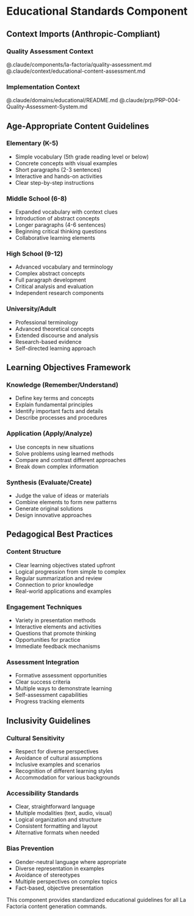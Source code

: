 # Educational Standards Component

## Context Imports (Anthropic-Compliant)

### Quality Assessment Context
@.claude/components/la-factoria/quality-assessment.md
@.claude/context/educational-content-assessment.md

### Implementation Context
@.claude/domains/educational/README.md
@.claude/prp/PRP-004-Quality-Assessment-System.md

## Age-Appropriate Content Guidelines

### Elementary (K-5)
- Simple vocabulary (5th grade reading level or below)
- Concrete concepts with visual examples
- Short paragraphs (2-3 sentences)
- Interactive and hands-on activities
- Clear step-by-step instructions

### Middle School (6-8)
- Expanded vocabulary with context clues
- Introduction of abstract concepts
- Longer paragraphs (4-6 sentences)
- Beginning critical thinking questions
- Collaborative learning elements

### High School (9-12)
- Advanced vocabulary and terminology
- Complex abstract concepts
- Full paragraph development
- Critical analysis and evaluation
- Independent research components

### University/Adult
- Professional terminology
- Advanced theoretical concepts
- Extended discourse and analysis
- Research-based evidence
- Self-directed learning approach

## Learning Objectives Framework

### Knowledge (Remember/Understand)
- Define key terms and concepts
- Explain fundamental principles
- Identify important facts and details
- Describe processes and procedures

### Application (Apply/Analyze)
- Use concepts in new situations
- Solve problems using learned methods
- Compare and contrast different approaches
- Break down complex information

### Synthesis (Evaluate/Create)
- Judge the value of ideas or materials
- Combine elements to form new patterns
- Generate original solutions
- Design innovative approaches

## Pedagogical Best Practices

### Content Structure
- Clear learning objectives stated upfront
- Logical progression from simple to complex
- Regular summarization and review
- Connection to prior knowledge
- Real-world applications and examples

### Engagement Techniques
- Variety in presentation methods
- Interactive elements and activities
- Questions that promote thinking
- Opportunities for practice
- Immediate feedback mechanisms

### Assessment Integration
- Formative assessment opportunities
- Clear success criteria
- Multiple ways to demonstrate learning
- Self-assessment capabilities
- Progress tracking elements

## Inclusivity Guidelines

### Cultural Sensitivity
- Respect for diverse perspectives
- Avoidance of cultural assumptions
- Inclusive examples and scenarios
- Recognition of different learning styles
- Accommodation for various backgrounds

### Accessibility Standards
- Clear, straightforward language
- Multiple modalities (text, audio, visual)
- Logical organization and structure
- Consistent formatting and layout
- Alternative formats when needed

### Bias Prevention
- Gender-neutral language where appropriate
- Diverse representation in examples
- Avoidance of stereotypes
- Multiple perspectives on complex topics
- Fact-based, objective presentation

This component provides standardized educational guidelines for all La Factoria content generation commands.